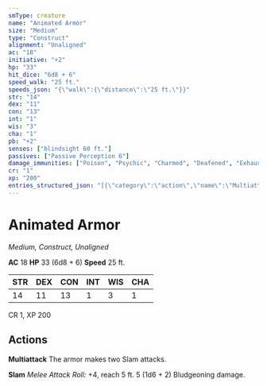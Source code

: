 ```yaml
---
smType: creature
name: "Animated Armor"
size: "Medium"
type: "Construct"
alignment: "Unaligned"
ac: "18"
initiative: "+2"
hp: "33"
hit_dice: "6d8 + 6"
speed_walk: "25 ft."
speeds_json: "{\"walk\":{\"distance\":\"25 ft.\"}}"
str: "14"
dex: "11"
con: "13"
int: "1"
wis: "3"
cha: "1"
pb: "+2"
senses: ["blindsight 60 ft."]
passives: ["Passive Perception 6"]
damage_immunities: ["Poison", "Psychic", "Charmed", "Deafened", "Exhaustion", "Frightened", "Paralyzed", "Petrified", "Poisoned"]
cr: "1"
xp: "200"
entries_structured_json: "[{\"category\":\"action\",\"name\":\"Multiattack\",\"text\":\"The armor makes two Slam attacks.\"},{\"category\":\"action\",\"name\":\"Slam\",\"text\":\"*Melee Attack Roll:* +4, reach 5 ft. 5 (1d6 + 2) Bludgeoning damage.\",\"kind\":\"Melee Attack Roll\",\"to_hit\":\"+4\",\"range\":\"5 ft\",\"damage\":\"5 (1d6 + 2) Bludgeoning\"}]"
---
```


# Animated Armor
*Medium, Construct, Unaligned*

**AC** 18
**HP** 33 (6d8 + 6)
**Speed** 25 ft.

| STR | DEX | CON | INT | WIS | CHA |
| --- | --- | --- | --- | --- | --- |
| 14 | 11 | 13 | 1 | 3 | 1 |

CR 1, XP 200

## Actions

**Multiattack**
The armor makes two Slam attacks.

**Slam**
*Melee Attack Roll:* +4, reach 5 ft. 5 (1d6 + 2) Bludgeoning damage.
